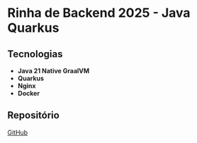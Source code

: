 # Rinha de Backend 2025 - Java Quarkus

## Tecnologias

- **Java 21 Native GraalVM**
- **Quarkus**
- **Nginx**
- **Docker**

## Repositório

[GitHub](https://github.com/morais15/rinha-backend-2025-quarkus)